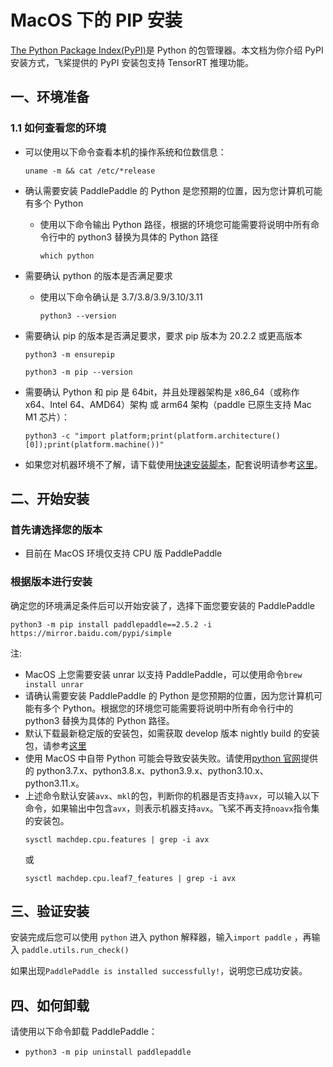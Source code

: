 # MacOS 下的 PIP 安装

[The Python Package Index(PyPI)](https://pypi.org/)是 Python 的包管理器。本文档为你介绍 PyPI 安装方式，飞桨提供的 PyPI 安装包支持 TensorRT 推理功能。

## 一、环境准备

### 1.1 如何查看您的环境

* 可以使用以下命令查看本机的操作系统和位数信息：

  ```
  uname -m && cat /etc/*release
  ```



* 确认需要安装 PaddlePaddle 的 Python 是您预期的位置，因为您计算机可能有多个 Python

  * 使用以下命令输出 Python 路径，根据的环境您可能需要将说明中所有命令行中的 python3 替换为具体的 Python 路径

    ```
    which python
    ```



* 需要确认 python 的版本是否满足要求

  * 使用以下命令确认是 3.7/3.8/3.9/3.10/3.11

    ```
    python3 --version
    ```

* 需要确认 pip 的版本是否满足要求，要求 pip 版本为 20.2.2 或更高版本


    ```
    python3 -m ensurepip
    ```

    ```
    python3 -m pip --version
    ```



* 需要确认 Python 和 pip 是 64bit，并且处理器架构是 x86_64（或称作 x64、Intel 64、AMD64）架构 或 arm64 架构（paddle 已原生支持 Mac M1 芯片）：

    ```
    python3 -c "import platform;print(platform.architecture()[0]);print(platform.machine())"
    ```



* 如果您对机器环境不了解，请下载使用[快速安装脚本](https://fast-install.bj.bcebos.com/fast_install.sh)，配套说明请参考[这里](https://github.com/PaddlePaddle/FluidDoc/tree/develop/doc/fluid/install/install_script.md)。



## 二、开始安装

### 首先请选择您的版本

* 目前在 MacOS 环境仅支持 CPU 版 PaddlePaddle


### 根据版本进行安装

确定您的环境满足条件后可以开始安装了，选择下面您要安装的 PaddlePaddle


  ```
  python3 -m pip install paddlepaddle==2.5.2 -i https://mirror.baidu.com/pypi/simple
  ```


注:
* MacOS 上您需要安装 unrar 以支持 PaddlePaddle，可以使用命令`brew install unrar`
* 请确认需要安装 PaddlePaddle 的 Python 是您预期的位置，因为您计算机可能有多个 Python。根据您的环境您可能需要将说明中所有命令行中的 python3 替换为具体的 Python 路径。
* 默认下载最新稳定版的安装包，如需获取 develop 版本 nightly build 的安装包，请参考[这里](https://www.paddlepaddle.org.cn/install/quick/zh/1.8.5-windows-pip)
* 使用 MacOS 中自带 Python 可能会导致安装失败。请使用[python 官网](https://www.python.org/downloads/mac-osx/)提供的 python3.7.x、python3.8.x、python3.9.x、python3.10.x、python3.11.x。
* 上述命令默认安装`avx`、`mkl`的包，判断你的机器是否支持`avx`，可以输入以下命令，如果输出中包含`avx`，则表示机器支持`avx`。飞桨不再支持`noavx`指令集的安装包。
  ```
  sysctl machdep.cpu.features | grep -i avx
  ```
  或
  ```
  sysctl machdep.cpu.leaf7_features | grep -i avx
  ```

## **三、验证安装**

安装完成后您可以使用 `python` 进入 python 解释器，输入`import paddle` ，再输入
 `paddle.utils.run_check()`

如果出现`PaddlePaddle is installed successfully!`，说明您已成功安装。

## **四、如何卸载**

请使用以下命令卸载 PaddlePaddle：

* `python3 -m pip uninstall paddlepaddle`
